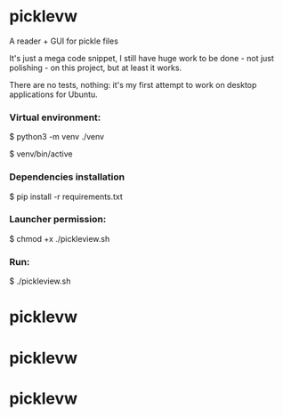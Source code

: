# picklevw
A reader + GUI for pickle files

It's just a mega code snippet, I still have huge work to be done - not just polishing - on this project, but at least it works.

There are no tests, nothing: it's my first attempt to work on desktop applications for Ubuntu.

### Virtual environment:
$ python3 -m venv ./venv

$ venv/bin/active

### Dependencies installation
$ pip install -r requirements.txt

### Launcher permission:
$ chmod +x ./pickleview.sh

### Run:
$ ./pickleview.sh
# picklevw
# picklevw
# picklevw
